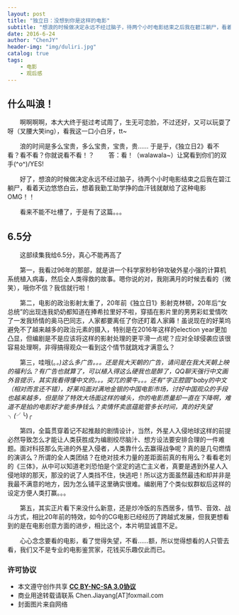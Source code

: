 ```yaml
---
layout: post
title: "独立日：没想到你是这样的电影"
subtitle: "想浪的时候做决定永远不经过脑子，待两个小时电影结束之后我在碧江躺尸，看着天边悠悠白云，想着我勤工助学挣的血汗钱就献给了这种电影OMG"
date: 2016-6-24
author: "ChenJY"
header-img: "img/duliri.jpg"
catalog: true
tags: 
    - 电影
    - 观后感 
---
```


## 什么叫浪！

　　啊啊啊啊，本大大终于挺过考试周了，生无可恋脸，不过还好，又可以玩耍了呀（叉腰大笑ing），看我这一口小白牙，tt~

　　浪的时间是多么宝贵，多么宝贵，宝贵，贵…… 于是乎，《独立日2》看不看？看不看？你就说看不看！？
　　答：看！（walawala~）让窝看到你们的双手\(^o^)/YES!

　　好了，想浪的时候做决定永远不经过脑子，待两个小时电影结束之后我在碧江躺尸，看着天边悠悠白云，想着我勤工助学挣的血汗钱就献给了这种电影OMG！！

　　看来不能不吐槽了，于是有了这篇。。。

## 6.5分

　　这部续集我给6.5分，真心不能再高了

　　第一，我看过96年的那部，就是讲一个科学家秒秒钟攻破外星小强的计算机系统植入病毒，然后全人类得救的故事。嗯你说的对，我刚满月的时候去看的（微笑），哦你不信？我信就行啦！

　　第二，电影的政治影射太重了，20年前《独立日1》影射克林顿，20年后“女总统”的出现连我奶奶都知道在捧希拉里好不啦，穿插在影片里的男男彩虹爱情吹了一发我矫情的奥马巴同志，人家都要离任了你还盯着人家薅！虽说现在的好莱坞避免不了越来越多的政治元素的摄入，特别是在2016年这样的election year更加凸显，但编剧是不是应该将这样的影射处理的更平滑一点呢？应对全球侵袭应该很容易处理啊，非得搞得观众一看到这个情节就跳戏才满意么？

　　第三，哇哦(。_。)这么多广告。。。还是我大天朝的广告，请问是在我大天朝上映的福利么？有广告也就算了，可以植入得这么硬我也是醉了，QQ聊天强行中文画外音提示，其实我看得懂中文的。。。突兀的蒙牛。。。还有“字正腔圆”baby的中文（相对而言还不错），好莱坞面对满地金银的中国电影市场，讨好中国观众的手段也越来越多，但是除了特效大场面这样的噱头，你的电影质量却一直在下降啊，难道不是拍的电影好才能多挣钱么？卖情怀卖底蕴能管多长时间，真的好失望╮(╯_╰)╭

　　第四，全篇贯穿着记不起推敲的剧情设计，当然，外星人入侵地球这样的前提必然导致怎么才能让人类获胜成为编剧绞尽脑汁、想方设法要安排合理的一件难题。面对科技那么先进的外星入侵者，人类靠什么去赢得战争呢？真的是几句燃情的演讲么？所谓的全人类团结？在绝对技术力量的差距面前真的有用么？看看老刘的《三体》，从中可以知道老刘恐怕是个坚定的逃亡主义者，真要是遇到外星人入侵地球的那天，那没的说了人类挡不住，快逃吧！所以这方面虽然最违和却并非是我最不满意的地方，因为怎么铺平这里确实很难。编剧用了个类似蚁群蚁后这样的设定方便人类打赢。。。

　　第五，其实正片看下来没什么新意，还是炒冷饭的东西居多，情节、音效、战斗方式，相比20年前的特效，如今的CG电影已经经历了跨越式发展，但我更想看到的是在电影创意方面的进步，相比这个，本片明显诚意不足。

　　心心念念要看的电影，看了觉得失望，不看……额，所以觉得想看的人只管去看，我们又不是专业的电影鉴赏家，花钱买乐趣仅此而已。

### 许可协议
* 本文遵守创作共享 <a href="https://creativecommons.org/licenses/by-nc-sa/3.0/cn/" target="_blank"><b>CC BY-NC-SA 3.0协议</b></a>
* 商业用途转载请联系 Chen.Jiayang[AT]foxmail.com
* 封面图片来自网络